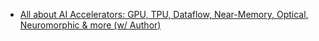 - [All about AI Accelerators: GPU, TPU, Dataflow, Near-Memory, Optical, Neuromorphic & more (w/ Author)](https://youtu.be/VQoyypYTz2U)
